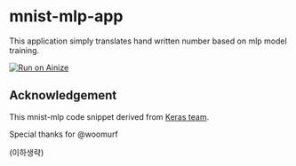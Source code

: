 # mnist-mlp-app
This application simply translates hand written number based on mlp model training.

[![Run on Ainize](https://ainize.ai/images/run_on_ainize_button.svg)](https://ainize.web.app/redirect?git_repo=https://github.com/mezcalagave/mnist-mlp-app)


## Acknowledgement
This mnist-mlp code snippet derived from [Keras team](https://github.com/keras-team/keras/blob/keras-2/examples/mnist_mlp.py).

Special thanks for @woomurf

(이하생략)
```
